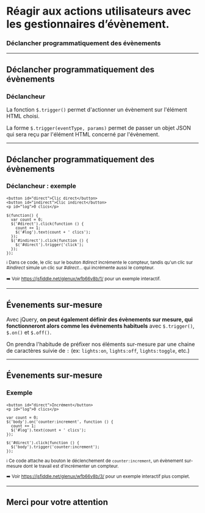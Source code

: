 <!-- footer: Copyright 2017 © Glenn ROLLAND – Reproduction interdite -->
<!-- page_number : true -->

<link rel="stylesheet" href="../../assets/style.css" />

# Réagir aux actions utilisateurs avec les gestionnaires d’évènement.

### Déclancher programmatiquement des évènements

<!-- 05/06 Document -->

----

## Déclancher programmatiquement des évènements

### Déclancheur

La fonction `$.trigger()` permet d'actionner un évènement sur l'élément HTML choisi.

La forme  `$.trigger(eventType, params)` permet de passer un objet JSON qui sera reçu par l'élément HTML concerné par l'évènement.



----

## Déclancher programmatiquement des évènements

### Déclancheur : exemple

<small>

```
<button id="direct">Clic direct</button>
<button id="indirect">Clic indirect</button>
<p id="log">0 clics</p>
```

```
$(function() {
  var count = 0;
  $('#direct').click(function () {
    count += 1;
    $('#log').text(count + ' clics');
  });
  $('#indirect').click(function () {
    $('#direct').trigger('click');
  });
});
```


:information_source: Dans ce code, le clic sur le bouton _#direct_ incrémente le compteur, tandis qu'un clic sur _#indirect_ simule un clic sur _#direct_... qui incrémente aussi le compteur.

:arrow_right: Voir https://jsfiddle.net/glenux/wfb66v8b/1/ pour un exemple interactif.
</small>

----

## Évenements sur-mesure

Avec jQuery, __on peut également définir des évènements sur mesure, qui fonctionneront alors comme les évènements habituels__ avec `$.trigger()`, `$.on()` et `$.off()`.

On prendra l'habitude de préfixer nos éléments sur-mesure par une chaine de caractères suivie de `:` (ex: `lights:on`, `lights:off`, `lights:toggle`, etc.)

----

## Évenements sur-mesure

### Exemple

<small>

```
<button id="direct">Incrément</button>
<p id="log">0 clics</p>
```

```
var count = 0;
$('body').on('counter:increment', function () { 
  count += 1; 
  $('#log').text(count + ' clics'); 
});

$('#direct').click(function () { 
  $('body').trigger('counter:increment'); 
});
```

:information_source: Ce code attache au bouton le déclenchement de `counter:increment`, un évènement sur-mesure dont le travail est d'incrémenter un  compteur.

:arrow_right: Voir https://jsfiddle.net/glenux/wfb66v8b/3/ pour un exemple interactif plus complet.

</small>

----

## Merci pour votre attention
